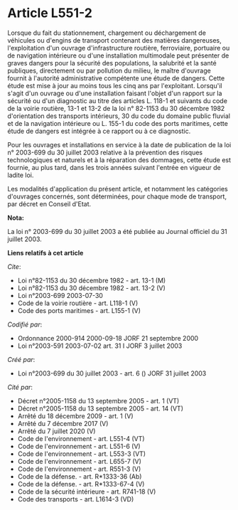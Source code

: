 # Article L551-2

Lorsque du fait du stationnement, chargement ou déchargement de véhicules ou d'engins de transport contenant des matières
dangereuses, l'exploitation d'un ouvrage d'infrastructure routière, ferroviaire, portuaire ou de navigation intérieure ou
d'une installation multimodale peut présenter de graves dangers pour la sécurité des populations, la salubrité et la santé
publiques, directement ou par pollution du milieu, le maître d'ouvrage fournit à l'autorité administrative compétente une
étude de dangers. Cette étude est mise à jour au moins tous les cinq ans par l'exploitant. Lorsqu'il s'agit d'un ouvrage ou
d'une installation faisant l'objet d'un rapport sur la sécurité ou d'un diagnostic au titre des articles L. 118-1 et suivants
du code de la voirie routière, 13-1 et 13-2 de la loi n° 82-1153 du 30 décembre 1982 d'orientation des transports intérieurs,
30 du code du domaine public fluvial et de la navigation intérieure ou L. 155-1 du code des ports maritimes, cette étude de
dangers est intégrée à ce rapport ou à ce diagnostic.

Pour les ouvrages et installations en service à la date de publication de la loi n° 2003-699 du 30 juillet 2003 relative à la
prévention des risques technologiques et naturels et à la réparation des dommages, cette étude est fournie, au plus tard,
dans les trois années suivant l'entrée en vigueur de ladite loi.

Les modalités d'application du présent article, et notamment les catégories d'ouvrages concernés, sont déterminées, pour
chaque mode de transport, par décret en Conseil d'Etat.

**Nota:**

La loi n° 2003-699 du 30 juillet 2003 a été publiée au Journal officiel du 31 juillet 2003.

**Liens relatifs à cet article**

_Cite_:

  - Loi n°82-1153 du 30 décembre 1982 - art. 13-1 (M)
  - Loi n°82-1153 du 30 décembre 1982 - art. 13-2 (V)
  - Loi n°2003-699 2003-07-30
  - Code de la voirie routière - art. L118-1 (V)
  - Code des ports maritimes - art. L155-1 (V)

_Codifié par_:

  - Ordonnance 2000-914 2000-09-18 JORF 21 septembre 2000
  - Loi n°2003-591 2003-07-02 art. 31 I JORF 3 juillet 2003

_Créé par_:

  - Loi n°2003-699 du 30 juillet 2003 - art. 6 () JORF 31 juillet 2003

_Cité par_:

  - Décret n°2005-1158 du 13 septembre 2005 - art. 1 (VT)
  - Décret n°2005-1158 du 13 septembre 2005 - art. 14 (VT)
  - Arrêté du 18 décembre 2009 - art. 1 (V)
  - Arrêté du 7 décembre 2017 (V)
  - Arrêté du 7 juillet 2020 (V)
  - Code de l'environnement - art. L551-4 (VT)
  - Code de l'environnement - art. L551-6 (V)
  - Code de l'environnement - art. L553-3 (VT)
  - Code de l'environnement - art. L655-7 (V)
  - Code de l'environnement - art. R551-3 (V)
  - Code de la défense. - art. R*1333-36 (Ab)
  - Code de la défense. - art. R*1333-67-4 (V)
  - Code de la sécurité intérieure - art. R741-18 (V)
  - Code des transports - art. L1614-3 (VD)
